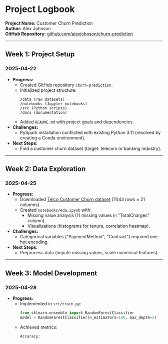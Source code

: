 # Project Logbook

**Project Name:** Customer Churn Prediction  
**Author:** Alex Johnson  
**GitHub Repository:** [github.com/alexjohnson/churn-prediction](https://github.com/alexjohnson/churn-prediction)  

---

## Week 1: Project Setup

### 2025-04-22
- **Progress:**
  - Created GitHub repository `churn-prediction`.
  - Initialized project structure:
    ```
    /data (raw datasets)
    /notebooks (Jupyter notebooks)
    /src (Python scripts)
    /docs (documentation)
    ```
  - Added `README.md` with project goals and dependencies.
- **Challenges:**
  - PySpark installation conflicted with existing Python 3.11 (resolved by creating a Conda environment).
- **Next Steps:**
  - Find a customer churn dataset (target: telecom or banking industry).

---

## Week 2: Data Exploration

### 2025-04-25
- **Progress:**
  - Downloaded [Telco Customer Churn dataset](https://www.kaggle.com/datasets/blastchar/telco-customer-churn) (7043 rows × 21 columns).
  - Created `notebooks/eda.ipynb` with:
    - Missing value analysis (11 missing values in "TotalCharges" column).
    - Visualizations (histograms for tenure, correlation heatmap).
- **Challenges:**
  - Categorical variables ("PaymentMethod", "Contract") required one-hot encoding.
- **Next Steps:**
  - Preprocess data (impute missing values, scale numerical features).

---

## Week 3: Model Development

### 2025-04-28
- **Progress:**
  - Implemented in `src/train.py`:
    ```python
    from sklearn.ensemble import RandomForestClassifier
    model = RandomForestClassifier(n_estimators=100, max_depth=5)
    ```
  - Achieved metrics:
    ```
    Accuracy:
